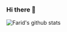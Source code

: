 ### Hi there 👋
![Farid's github stats](https://github-readme-stats.vercel.app/api?username=frddl&theme=tokyonight&hide=contribs&show_icons=true&count_private=true)

<!--
**frddl/frddl** is a ✨ _special_ ✨ repository because its `README.md` (this file) appears on your GitHub profile.

Here are some ideas to get you started:

- 🔭 I’m currently working on ...
- 🌱 I’m currently learning ...
- 👯 I’m looking to collaborate on ...
- 🤔 I’m looking for help with ...
- 💬 Ask me about ...
- 📫 How to reach me: ...
- 😄 Pronouns: ...
- ⚡ Fun fact: ...
-->
